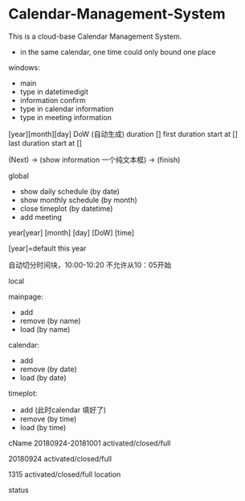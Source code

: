 # Calendar-Management-System
This is a cloud-base Calendar Management System.



- in the same calendar, one time could only bound one place 



windows:

- main
- type in datetimedigit
- information confirm
- type in calendar information
- type in meeting information


[year][month][day] DoW (自动生成)
duration [] 
first duration start at []  
last duration start at []

(Next) -> (show information 一个纯文本框) -> (finish)



global 

- show daily schedule (by date)
- show monthly schedule (by month)
- close timeplot (by datetime)
- add meeting

year[year] [month] [day] [DoW] [time]

[year]=default this year



自动切分时间块，10:00-10:20 不允许从10：05开始


local

mainpage:
- add
- remove (by name)
- load (by name)

calendar:
- add  
- remove (by date)
- load (by date)

timeplot:
- add (此时calendar 填好了)
- remove (by time)
- load (by time)




cName 20180924-20181001 activated/closed/full

20180924 activated/closed/full

1315 activated/closed/full location




status












